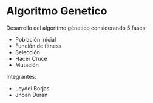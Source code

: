 # Algoritmo Genetico
Desarrollo del algoritmo génetico considerando 5 fases: 

* Población inicial
* Función de fitness
* Selección
* Hacer Cruce
* Mutación

Integrantes:
* Leyddi Borjas
* Jhoan Duran 
